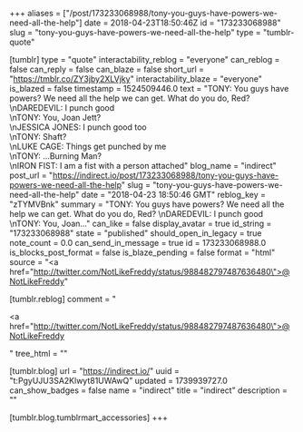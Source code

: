 +++
aliases = ["/post/173233068988/tony-you-guys-have-powers-we-need-all-the-help"]
date = 2018-04-23T18:50:46Z
id = "173233068988"
slug = "tony-you-guys-have-powers-we-need-all-the-help"
type = "tumblr-quote"

[tumblr]
type = "quote"
interactability_reblog = "everyone"
can_reblog = false
can_reply = false
can_blaze = false
short_url = "https://tmblr.co/ZY3jby2XLVjky"
interactability_blaze = "everyone"
is_blazed = false
timestamp = 1524509446.0
text = "TONY: You guys have powers? We need all the help we can get. What do you do, Red?<br/>\nDAREDEVIL: I punch good<br/>\nTONY: You, Joan Jett?<br/>\nJESSICA JONES: I punch good too<br/>\nTONY: Shaft?<br/>\nLUKE CAGE: Things get punched by me<br/>\nTONY: &hellip;Burning Man?<br/>\nIRON FIST: I am a fist with a person attached"
blog_name = "indirect"
post_url = "https://indirect.io/post/173233068988/tony-you-guys-have-powers-we-need-all-the-help"
slug = "tony-you-guys-have-powers-we-need-all-the-help"
date = "2018-04-23 18:50:46 GMT"
reblog_key = "zTYMVBnk"
summary = "TONY: You guys have powers? We need all the help we can get. What do you do, Red? \nDAREDEVIL: I punch good \nTONY: You, Joan..."
can_like = false
display_avatar = true
id_string = "173233068988"
state = "published"
should_open_in_legacy = true
note_count = 0.0
can_send_in_message = true
id = 173233068988.0
is_blocks_post_format = false
is_blaze_pending = false
format = "html"
source = "<a href=\"http://twitter.com/NotLikeFreddy/status/988482797487636480\">@NotLikeFreddy</a>"

[tumblr.reblog]
comment = "<p><a href=\"http://twitter.com/NotLikeFreddy/status/988482797487636480\">@NotLikeFreddy</a></p>"
tree_html = ""

[tumblr.blog]
url = "https://indirect.io/"
uuid = "t:PgyUJU3SA2Klwyt81UWAwQ"
updated = 1739939727.0
can_show_badges = false
name = "indirect"
title = "indirect"
description = ""

[tumblr.blog.tumblrmart_accessories]
+++
